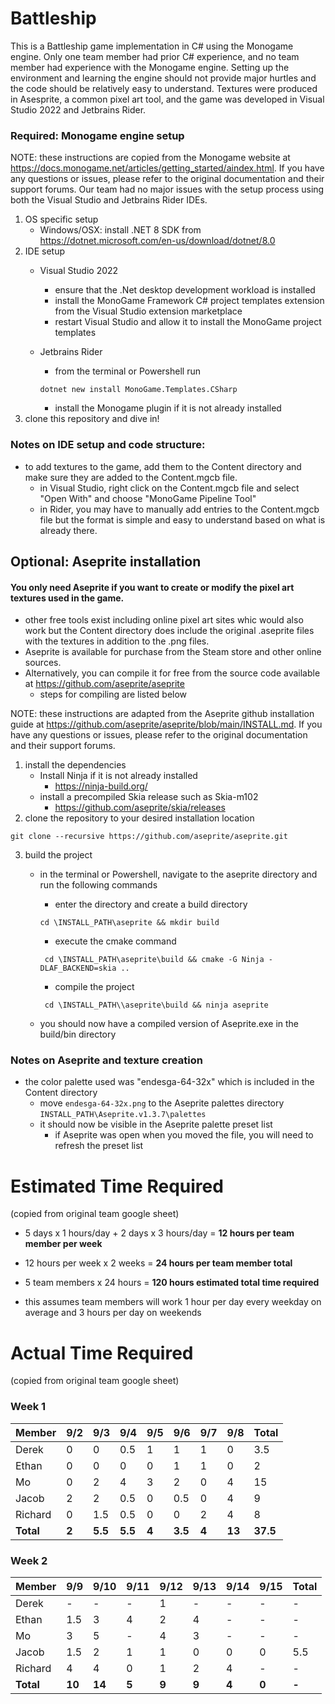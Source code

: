 # Battleship
This is a Battleship game implementation in C# using the Monogame engine. Only one team member had prior C# experience,
and no team member had experience with the Monogame engine. Setting up the environment and learning the engine should
not provide major hurtles and the code should be relatively easy to understand. Textures were produced in Asesprite, a 
common pixel art tool, and the game was developed in Visual Studio 2022 and Jetbrains Rider.

### Required: Monogame engine setup
NOTE: these instructions are copied from the Monogame website at https://docs.monogame.net/articles/getting_started/aindex.html. 
If you have any questions or issues, please refer to the original documentation and their support forums. Our team had no 
major issues with the setup process using both the Visual Studio and Jetbrains Rider IDEs.
1. OS specific setup
    - Windows/OSX: install .NET 8 SDK from https://dotnet.microsoft.com/en-us/download/dotnet/8.0
2. IDE setup
    - Visual Studio 2022
      - ensure that the .Net desktop development workload is installed
      - install the MonoGame Framework C# project templates extension from the Visual Studio extension marketplace
      - restart Visual Studio and allow it to install the MonoGame project templates
    - Jetbrains Rider
      - from the terminal or Powershell run 
      
      ```dotnet new install MonoGame.Templates.CSharp```
    
      - install the Monogame plugin if it is not already installed
3. clone this repository and dive in!


### Notes on IDE setup and code structure:
- to add textures to the game, add them to the Content directory and make sure they are added to the Content.mgcb file.
    - in Visual Studio, right click on the Content.mgcb file and select "Open With" and choose "MonoGame Pipeline Tool"
    - in Rider, you may have to manually add entries to the Content.mgcb file but the format is simple and easy to 
    understand based on what is already there.
  

## Optional: Aseprite installation
#### **You only need Aseprite if you want to create or modify the pixel art textures used in the game.**
  - other free tools exist including online pixel art sites whic would also work but the Content directory does include the 
  original .aseprite files with the textures in addition to the .png files.
- Aseprite is available for purchase from the Steam store and other online sources. 
- Alternatively, you can compile it for free from the source code available at https://github.com/aseprite/aseprite
  - steps for compiling are listed below
  
NOTE: these instructions are adapted from the Aseprite github installation guide at https://github.com/aseprite/aseprite/blob/main/INSTALL.md.
If you have any questions or issues, please refer to the original documentation and their support forums.
1. install the dependencies
    - Install Ninja if it is not already installed
      - https://ninja-build.org/
    - install a precompiled Skia release such as Skia-m102
      - https://github.com/aseprite/skia/releases
2. clone the repository to your desired installation location

```git clone --recursive https://github.com/aseprite/aseprite.git```

3. build the project
    - in the terminal or Powershell, navigate to the aseprite directory and run the following commands
        - enter the directory and create a build directory
      
        ``` cd \INSTALL_PATH\aseprite && mkdir build ```
        - execute the cmake command
  
        ``` cd \INSTALL_PATH\aseprite\build && cmake -G Ninja -DLAF_BACKEND=skia ..```
        - compile the project

        ``` cd \INSTALL_PATH\\aseprite\build && ninja aseprite```
    - you should now have a compiled version of Aseprite.exe in the build/bin directory

### Notes on Aseprite and texture creation
- the color palette used was "endesga-64-32x" which is included in the Content directory
    - move `endesga-64-32x.png` to the Aseprite palettes directory `INSTALL_PATH\Aseprite.v1.3.7\palettes`
    - it should now be visible in the Aseprite palette preset list
      - if Aseprite was open when you moved the file, you will need to refresh the preset list


# Estimated Time Required
(copied from original team google sheet)

- 5 days x 1 hours/day + 2 days x 3  hours/day = **12 hours per team member per week**
- 12 hours per week x 2 weeks = **24 hours per team member total**
- 5 team members x 24 hours = **120 hours estimated total time required**

- this assumes team members will work 1 hour per day every weekday on average and 3 hours per day on weekends


# Actual Time Required
(copied from original team google sheet)

### Week 1
| Member    | 9/2   | 9/3     | 9/4     | 9/5   | 9/6     | 9/7   | 9/8    | Total    |
|-----------|-------|---------|---------|-------|---------|-------|--------|----------|
| Derek     | 0     | 0       | 0.5     | 1     | 1       | 1     | 0      | 3.5      |
| Ethan     | 0     | 0       | 0       | 0     | 1       | 1     | 0      | 2        |
| Mo        | 0     | 2       | 4       | 3     | 2       | 0     | 4      | 15       |
| Jacob     | 2     | 2       | 0.5     | 0     | 0.5     | 0     | 4      | 9        |
| Richard   | 0     | 1.5     | 0.5     | 0     | 0       | 2     | 4      | 8        |
| **Total** | **2** | **5.5** | **5.5** | **4** | **3.5** | **4** | **13** | **37.5** |


### Week 2
| Member     | 9/9 | 9/10 | 9/11 | 9/12 | 9/13 | 9/14 | 9/15 | Total |
|------------|-----|------|------|------|------|------|------|-------|
| Derek      | -   | -    | -    | 1    | -    | -    | -    | -     |
| Ethan      | 1.5 | 3    | 4    | 2    | 4    | -    | -    | -     |
| Mo         | 3   | 5    | -    | 4    | 3    | -    | -    | -     |
| Jacob      | 1.5 | 2    | 1    | 1    | 0    | 0    | 0    | 5.5   |
| Richard    | 4   | 4    | 0    | 1    | 2    | 4    | -    | -     | 
| **Total**  | **10**| **14** | **5** | **9** | **9** | **4** | **0** | **-** |